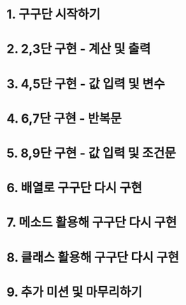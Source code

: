 # 1. 구구단 시작하기

# 2. 2,3단 구현 - 계산 및 출력

# 3. 4,5단 구현 - 값 입력 및 변수

# 4. 6,7단 구현 - 반복문

# 5. 8,9단 구현 - 값 입력 및 조건문

# 6. 배열로 구구단 다시 구현

# 7. 메소드 활용해 구구단 다시 구현

# 8. 클래스 활용해 구구단 다시 구현

# 9. 추가 미션 및 마무리하기
